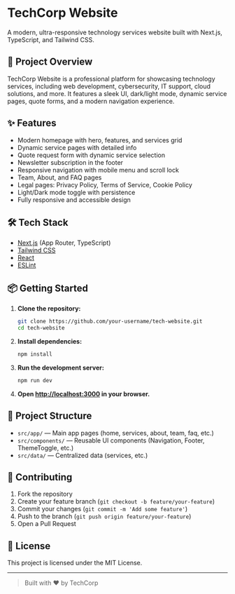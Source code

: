 # TechCorp Website

A modern, ultra-responsive technology services website built with Next.js, TypeScript, and Tailwind CSS.

## 🚀 Project Overview
TechCorp Website is a professional platform for showcasing technology services, including web development, cybersecurity, IT support, cloud solutions, and more. It features a sleek UI, dark/light mode, dynamic service pages, quote forms, and a modern navigation experience.

## ✨ Features
- Modern homepage with hero, features, and services grid
- Dynamic service pages with detailed info
- Quote request form with dynamic service selection
- Newsletter subscription in the footer
- Responsive navigation with mobile menu and scroll lock
- Team, About, and FAQ pages
- Legal pages: Privacy Policy, Terms of Service, Cookie Policy
- Light/Dark mode toggle with persistence
- Fully responsive and accessible design

## 🛠️ Tech Stack
- [Next.js](https://nextjs.org/) (App Router, TypeScript)
- [Tailwind CSS](https://tailwindcss.com/)
- [React](https://react.dev/)
- [ESLint](https://eslint.org/)

## 📦 Getting Started

1. **Clone the repository:**
   ```bash
   git clone https://github.com/your-username/tech-website.git
   cd tech-website
   ```
2. **Install dependencies:**
   ```bash
   npm install
   ```
3. **Run the development server:**
   ```bash
   npm run dev
   ```
4. **Open [http://localhost:3000](http://localhost:3000) in your browser.**

## 📝 Project Structure
- `src/app/` — Main app pages (home, services, about, team, faq, etc.)
- `src/components/` — Reusable UI components (Navigation, Footer, ThemeToggle, etc.)
- `src/data/` — Centralized data (services, etc.)

## 🤝 Contributing
1. Fork the repository
2. Create your feature branch (`git checkout -b feature/your-feature`)
3. Commit your changes (`git commit -m 'Add some feature'`)
4. Push to the branch (`git push origin feature/your-feature`)
5. Open a Pull Request

## 📄 License
This project is licensed under the MIT License.

---

> Built with ❤️ by TechCorp
